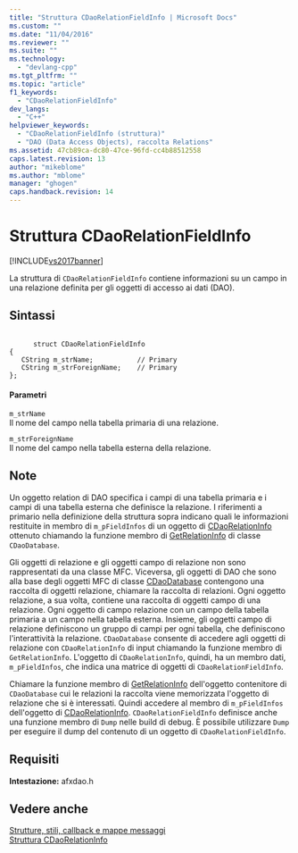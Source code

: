 ```yaml
---
title: "Struttura CDaoRelationFieldInfo | Microsoft Docs"
ms.custom: ""
ms.date: "11/04/2016"
ms.reviewer: ""
ms.suite: ""
ms.technology: 
  - "devlang-cpp"
ms.tgt_pltfrm: ""
ms.topic: "article"
f1_keywords: 
  - "CDaoRelationFieldInfo"
dev_langs: 
  - "C++"
helpviewer_keywords: 
  - "CDaoRelationFieldInfo (struttura)"
  - "DAO (Data Access Objects), raccolta Relations"
ms.assetid: 47cb89ca-dc80-47ce-96fd-cc4b88512558
caps.latest.revision: 13
author: "mikeblome"
ms.author: "mblome"
manager: "ghogen"
caps.handback.revision: 14
---
```

# Struttura CDaoRelationFieldInfo
[!INCLUDE[vs2017banner](../../assembler/inline/includes/vs2017banner.md)]

La struttura di `CDaoRelationFieldInfo` contiene informazioni su un campo in una relazione definita per gli oggetti di accesso ai dati \(DAO\).  
  
## Sintassi  
  
```  
  
      struct CDaoRelationFieldInfo  
{  
   CString m_strName;           // Primary  
   CString m_strForeignName;    // Primary  
};  
```  
  
#### Parametri  
 `m_strName`  
 Il nome del campo nella tabella primaria di una relazione.  
  
 `m_strForeignName`  
 Il nome del campo nella tabella esterna della relazione.  
  
## Note  
 Un oggetto relation di DAO specifica i campi di una tabella primaria e i campi di una tabella esterna che definisce la relazione.  I riferimenti a primario nella definizione della struttura sopra indicano quali le informazioni restituite in membro di `m_pFieldInfos` di un oggetto di [CDaoRelationInfo](../../mfc/reference/cdaorelationinfo-structure.md) ottenuto chiamando la funzione membro di [GetRelationInfo](../Topic/CDaoDatabase::GetRelationInfo.md) di classe `CDaoDatabase`.  
  
 Gli oggetti di relazione e gli oggetti campo di relazione non sono rappresentati da una classe MFC.  Viceversa, gli oggetti di DAO che sono alla base degli oggetti MFC di classe [CDaoDatabase](../../mfc/reference/cdaodatabase-class.md) contengono una raccolta di oggetti relazione, chiamare la raccolta di relazioni.  Ogni oggetto relazione, a sua volta, contiene una raccolta di oggetti campo di una relazione.  Ogni oggetto di campo relazione con un campo della tabella primaria a un campo nella tabella esterna.  Insieme, gli oggetti campo di relazione definiscono un gruppo di campi per ogni tabella, che definiscono l'interattività la relazione.  `CDaoDatabase` consente di accedere agli oggetti di relazione con `CDaoRelationInfo` di input chiamando la funzione membro di `GetRelationInfo`.  L'oggetto di `CDaoRelationInfo`, quindi, ha un membro dati, `m_pFieldInfos`, che indica una matrice di oggetti di `CDaoRelationFieldInfo`.  
  
 Chiamare la funzione membro di [GetRelationInfo](../Topic/CDaoDatabase::GetRelationInfo.md) dell'oggetto contenitore di `CDaoDatabase` cui le relazioni la raccolta viene memorizzata l'oggetto di relazione che si è interessati.  Quindi accedere al membro di `m_pFieldInfos` dell'oggetto di [CDaoRelationInfo](../../mfc/reference/cdaorelationinfo-structure.md).  `CDaoRelationFieldInfo` definisce anche una funzione membro di `Dump` nelle build di debug.  È possibile utilizzare `Dump` per eseguire il dump del contenuto di un oggetto di `CDaoRelationFieldInfo`.  
  
## Requisiti  
 **Intestazione:** afxdao.h  
  
## Vedere anche  
 [Strutture, stili, callback e mappe messaggi](../../mfc/reference/structures-styles-callbacks-and-message-maps.md)   
 [Struttura CDaoRelationInfo](../../mfc/reference/cdaorelationinfo-structure.md)
